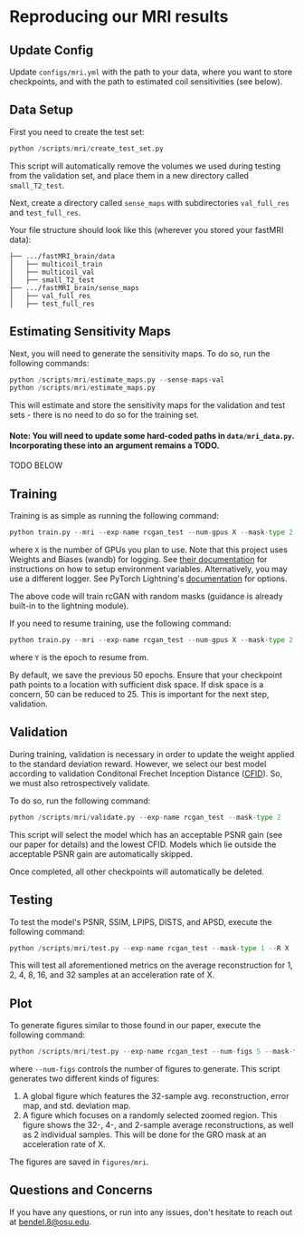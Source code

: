 # Reproducing our MRI results
## Update Config
Update ```configs/mri.yml``` with the path to your data, where you want to store checkpoints, and with the path
to estimated coil sensitivities (see below).

## Data Setup
First you need to create the test set:
```python
python /scripts/mri/create_test_set.py
```
This script will automatically remove the volumes we used during testing from
the validation set, and place them in a new directory called ```small_T2_test```.

Next, create a directory called ```sense_maps``` with subdirectories ```val_full_res``` and ```test_full_res```.

Your file structure should
look like this (wherever you stored your fastMRI data):
```
├── .../fastMRI_brain/data
│   ├── multicoil_train
│   ├── multicoil_val
│   ├── small_T2_test
├── .../fastMRI_brain/sense_maps
│   ├── val_full_res
│   ├── test_full_res
```

## Estimating Sensitivity Maps
Next, you will need to generate the sensitivity maps. To do so, run the following commands:
```python
python /scripts/mri/estimate_maps.py --sense-maps-val
python /scripts/mri/estimate_maps.py
```
This will estimate and store the sensitivity maps for the validation and test sets - there is no
need to do so for the training set.

#### Note: You will need to update some hard-coded paths in ```data/mri_data.py```. Incorporating these into an argument remains a TODO.

TODO BELOW
## Training
Training is as simple as running the following command:
```python
python train.py --mri --exp-name rcgan_test --num-gpus X --mask-type 2
```
where ```X``` is the number of GPUs you plan to use. Note that this project uses Weights and Biases (wandb) for logging.
See [their documentation](https://docs.wandb.ai/quickstart) for instructions on how to setup environment variables.
Alternatively, you may use a different logger. See PyTorch Lightning's [documentation](https://lightning.ai/docs/pytorch/stable/extensions/logging.html) for options.

The above code will train rcGAN with random masks (guidance is already built-in to the lightning module).

If you need to resume training, use the following command:
```python
python train.py --mri --exp-name rcgan_test --num-gpus X --mask-type 2 --resume --resume-epoch Y
```
where ```Y``` is the epoch to resume from.

By default, we save the previous 50 epochs. Ensure that your checkpoint path points to a location with sufficient disk space.
If disk space is a concern, 50 can be reduced to 25.
This is important for the next step, validation.

## Validation
During training, validation is necessary in order to update the weight applied to
the standard deviation reward. However, we select our best model according to validation
Conditonal Frechet Inception Distance ([CFID](https://arxiv.org/abs/2103.11521)). So, we must also retrospectively validate.

To do so, run the following command:
```python
python /scripts/mri/validate.py --exp-name rcgan_test --mask-type 2
```
This script will select the model which has an acceptable PSNR gain (see our paper for details)
and the lowest CFID. Models which lie outside the acceptable PSNR gain are automatically
skipped. 

Once completed, all other checkpoints will automatically be deleted.

## Testing
To test the model's PSNR, SSIM, LPIPS, DISTS, and APSD, execute the following command:
```python
python /scripts/mri/test.py --exp-name rcgan_test --mask-type 1 --R X
```
This will test all aforementioned metrics on the average reconstruction for 1, 2, 4, 8, 16, and 32 samples at an acceleration rate of X.

## Plot
To generate figures similar to those found in our paper, execute the following command:
```python
python /scripts/mri/test.py --exp-name rcgan_test --num-figs 5 --mask-type 1 --R X
```
where ```--num-figs``` controls the number of figures to generate. This script generates two different
kinds of figures:
1. A global figure which features the 32-sample avg. reconstruction, error map, and std. deviation map.
2. A figure which focuses on a randomly selected zoomed region. This figure shows the 32-, 4-, and 2-sample average
reconstructions, as well as 2 individual samples. This will be done for the GRO mask at an acceleration rate of X.

The figures are saved in ```figures/mri```.

## Questions and Concerns
If you have any questions, or run into any issues, don't hesitate to reach out at bendel.8@osu.edu.